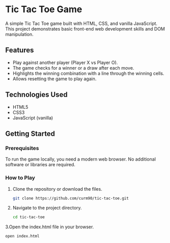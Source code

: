 # Tic Tac Toe Game

A simple Tic Tac Toe game built with HTML, CSS, and vanilla JavaScript. This project demonstrates basic front-end web development skills and DOM manipulation.

## Features

- Play against another player (Player X vs Player O).
- The game checks for a winner or a draw after each move.
- Highlights the winning combination with a line through the winning cells.
- Allows resetting the game to play again.

## Technologies Used

- HTML5
- CSS3
- JavaScript (vanilla)

## Getting Started

### Prerequisites

To run the game locally, you need a modern web browser. No additional software or libraries are required.

### How to Play

1. Clone the repository or download the files.

   ```bash
   git clone https://github.com/curm90/tic-tac-toe.git

2. Navigate to the project directory.

   ```bash
   cd tic-tac-toe
   ```

3.Open the index.html file in your browser.

```bash
open index.html
```
